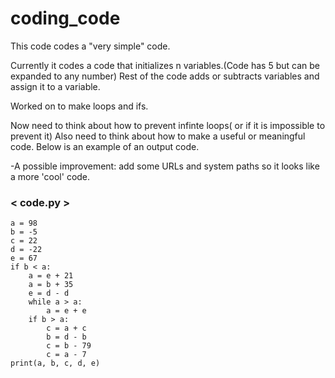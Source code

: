 # coding_code
This code codes a "very simple" code.

Currently it codes a code that initializes n variables.(Code has 5 but can be expanded to any number)
Rest of the code adds or subtracts variables and assign it to a variable.

Worked on to make loops and ifs.

Now need to think about how to prevent infinte loops( or if it is impossible to prevent it)
Also need to think about how to make a useful or meaningful code.
Below is an example of an output code.

-A possible improvement: add some URLs and system paths so it looks like a more 'cool' code.

### < code.py >

    a = 98
    b = -5
    c = 22
    d = -22
    e = 67
    if b < a:
        a = e + 21
        a = b + 35
        e = d - d
        while a > a:
            a = e + e
        if b > a:
            c = a + c
            b = d - b
            c = b - 79
            c = a - 7
    print(a, b, c, d, e)
